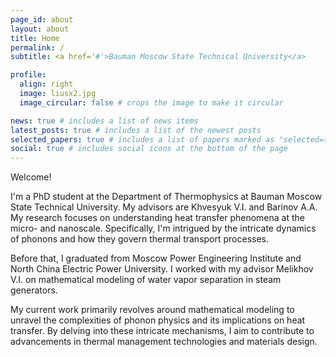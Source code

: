 ```yaml
---
page_id: about
layout: about
title: Home
permalink: /
subtitle: <a href='#'>Bauman Moscow State Technical University</a> 

profile:
  align: right
  image: liusx2.jpg
  image_circular: false # crops the image to make it circular

news: true # includes a list of news items
latest_posts: true # includes a list of the newest posts
selected_papers: true # includes a list of papers marked as "selected={true}"
social: true # includes social icons at the bottom of the page
---
```


Welcome! 

I'm a PhD student at the Department of Thermophysics at Bauman Moscow State Technical University. My advisors are Khvesyuk V.I. and Barinov A.A. My research focuses on understanding heat transfer phenomena at the micro- and nanoscale. Specifically, I'm intrigued by the intricate dynamics of phonons and how they govern thermal transport processes. 

Before that, I graduated from Moscow Power Engineering Institute and North China Electric Power University. I worked with my advisor Melikhov V.I. on mathematical modeling of water vapor separation in steam generators.

My current work primarily revolves around mathematical modeling to unravel the complexities of phonon physics and its implications on heat transfer. By delving into these intricate mechanisms, I aim to contribute to advancements in thermal management technologies and materials design.

